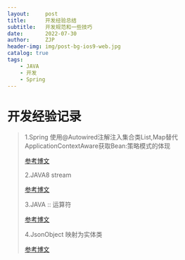 ```yaml
---
layout:     post
title:      开发经验总结
subtitle:   开发规范和一些技巧
date:       2022-07-30
author:     ZJP
header-img: img/post-bg-ios9-web.jpg
catalog: true
tags:
    - JAVA
    - 开发
    - Spring
---
```



# 开发经验记录

>1.Spring 使用@Autowired注解注入集合类List,Map替代ApplicationContextAware获取Bean:策略模式的体现
>
>[参考博文](https://blog.csdn.net/meser88/article/details/116294154?spm=1001.2101.3001.6661.1&utm_medium=distribute.pc_relevant_t0.none-task-blog-2%7Edefault%7ECTRLIST%7Edefault-1-116294154-blog-115712336.pc_relevant_multi_platform_featuressortv2dupreplace&depth_1-utm_source=distribute.pc_relevant_t0.none-task-blog-2%7Edefault%7ECTRLIST%7Edefault-1-116294154-blog-115712336.pc_relevant_multi_platform_featuressortv2dupreplace&utm_relevant_index=1)
>
>2.JAVA8 stream 
>
>[参考博文](https://baijiahao.baidu.com/s?id=1736801008478569794&wfr=spider&for=pc)
>
>3.JAVA :: 运算符
>
>[参考博文](https://zhuanlan.zhihu.com/p/252280264)
>
>4.JsonObject 映射为实体类
>
>[参考博文](https://blog.csdn.net/qq_41643765/article/details/107656329)





